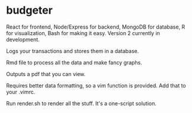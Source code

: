 # budgeter

React for frontend, Node/Express for backend, MongoDB for database, R for visualization, Bash for making it easy. Version 2 currently in development. 

Logs your transactions and stores them in a database. 

Rmd file to process all the data and make fancy graphs. 

Outputs a pdf that you can view. 

Requires better data formatting, so a vim function is provided. Add that to your .vimrc. 

Run render.sh to render all the stuff. It's a one-script solution. 
